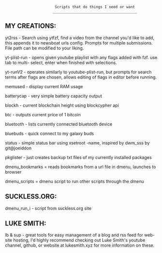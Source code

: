                            Scripts that do things I need or want
                          _______________________________________



MY CREATIONS:
-------------

yt2rss - Search using ytfzf, find a video from the channel you'd like to add, this appends 
          it to newsboat urls config. Prompts for multiple submissions. File path can be 
          modified to your liking. 

yt-plist-run - opens given youtube playlist with any flags added with fzf. use tab to multi-
                      select, enter when finished with selections.
                      
yt-runV2 - operates similarly to youtube-plist-run, but prompts for search terms after flags
           are chosen, allows editing of flags in editor before running.

memused - display current RAM usage

batterycap - very simple battery capacity output

blockh - current blockchain height using blockcypher api

btc - outputs current price of 1 bitcoin

bluetooth - lists currently connected bluetooth device

bluebuds - quick connect to my galaxy buds

status - simple status bar using xsetroot -name, inspired 
            by dwm_sss by git@joeiddon
            
pkglister - just creates backup txt files of my currently installed packages 

dmenu_bookmarks = reads bookmarks from a url file in dmenu, launches to browser

dmenu_scripts = dmenu script to run other scripts through the dmenu

SUCKLESS.ORG:
-------------

                                                                        
dmenu_run_i - script from suckless.org site


LUKE SMITH:
-----------

lb & sup - great tools for easy management of a blog and rss feed for web-site hosting, I'd
              highly recommend checking out Luke Smith's youtube channel, github, or website
              at lukesmith.xyz for more information on these.
